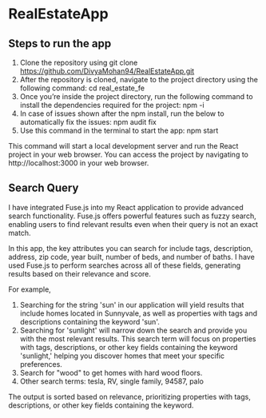 # RealEstateApp
## Steps to run the app
1) Clone the repository using git clone https://github.com/DivyaMohan94/RealEstateApp.git
2) After the repository is cloned, navigate to the project directory using the following command: cd real_estate_fe
3) Once you’re inside the project directory, run the following command to install the dependencies required for the project: npm -i
4) In case of issues shown after the npm install, run the below to automatically fix the issues: npm audit fix
5) Use this command in the terminal to start the app: npm start

This command will start a local development server and run the React project in your web browser. You can access the project by navigating to http://localhost:3000 in your web browser.

## Search Query
 I have integrated Fuse.js into my React application to provide advanced search functionality. 
 Fuse.js offers powerful features such as fuzzy search, enabling users to find relevant results even when their query is not an exact match. 

In this app, the key attributes you can search for include tags, description, address, zip code, year built, number of beds, and number of baths. I have used Fuse.js to perform searches across all of these fields, generating results based on their relevance and score.

For example, 

 1) Searching for the string 'sun' in our application will yield results that include homes located in Sunnyvale, as well as properties with tags and descriptions containing the keyword 'sun'.
 2) Searching for 'sunlight' will narrow down the search and provide you with the most relevant results. This search term will focus on properties with tags, descriptions, or other key fields containing the keyword 'sunlight,' helping you discover homes that meet your specific preferences.
 3) Search for "wood" to get homes with hard wood floors.
 4) Other search terms: tesla, RV, single family, 94587, palo

The output is sorted based on relevance, prioritizing properties with tags, descriptions, or other key fields containing the keyword.

